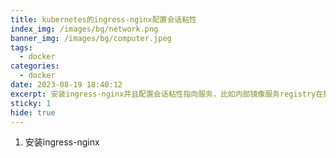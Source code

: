 ```yaml
---
title: kubernetes的ingress-nginx配置会话粘性
index_img: /images/bg/network.png
banner_img: /images/bg/computer.jpeg
tags:
  - docker
categories:
  - docker
date: 2023-08-19 18:40:12
excerpt: 安装ingress-nginx并且配置会话粘性指向服务，比如内部镜像服务registry在拉取镜像的时候需要保持粘性
sticky: 1
hide: true
---
```



1. 安装ingress-nginx

